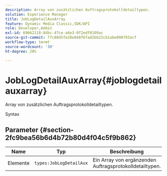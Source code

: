 ```yaml
---
description: Array von zusätzlichen Auftragsprotokolldetailtypen.
solution: Experience Manager
title: JobLogDetailAuxArray
feature: Dynamic Media Classic,SDK/API
role: Developer,Admin
exl-id: 69662118-8dbc-47ce-a6e3-0f2edf0109ac
source-git-commit: 77c88d5fe20e048f6fad2bb23cb1abe090793acf
workflow-type: tm+mt
source-wordcount: '30'
ht-degree: 20%

---
```


# JobLogDetailAuxArray{#joblogdetailauxarray}

Array von zusätzlichen Auftragsprotokolldetailtypen.

Syntax

## Parameter {#section-2fc9bea56b6d4b72b80d4f04c5f9b862}

| Name | Typ | Beschreibung |
|---|---|---|
| Elemente | `types:JobLogDetailAux` | Ein Array von ergänzenden Auftragsprotokolldetailtypen. |
